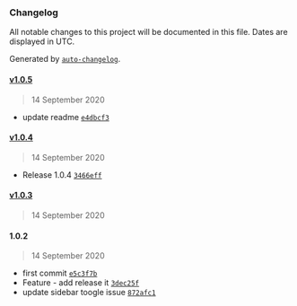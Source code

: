 ### Changelog

All notable changes to this project will be documented in this file. Dates are displayed in UTC.

Generated by [`auto-changelog`](https://github.com/CookPete/auto-changelog).

#### [v1.0.5](https://github.com/tookit/vuepress-theme-neptune/compare/v1.0.4...v1.0.5)

> 14 September 2020

- update readme [`e4dbcf3`](https://github.com/tookit/vuepress-theme-neptune/commit/e4dbcf340dcdd3982d01d0164e5f71d4d5e31d47)

#### [v1.0.4](https://github.com/tookit/vuepress-theme-neptune/compare/v1.0.3...v1.0.4)

> 14 September 2020

- Release 1.0.4 [`3466eff`](https://github.com/tookit/vuepress-theme-neptune/commit/3466effacacb12c3c9df961b74f09423dd6f9f99)

#### [v1.0.3](https://github.com/tookit/vuepress-theme-neptune/compare/1.0.2...v1.0.3)

> 14 September 2020

#### 1.0.2

> 14 September 2020

- first commit [`e5c3f7b`](https://github.com/tookit/vuepress-theme-neptune/commit/e5c3f7b5f66e9f15ca2d900f186f4c25deb99014)
- Feature - add release it [`3dec25f`](https://github.com/tookit/vuepress-theme-neptune/commit/3dec25f0c3736e9aa3e5545572cdeec432b6d3d1)
- update sidebar toogle issue [`872afc1`](https://github.com/tookit/vuepress-theme-neptune/commit/872afc172482cd38eef34cd72756eb84a71164d9)
